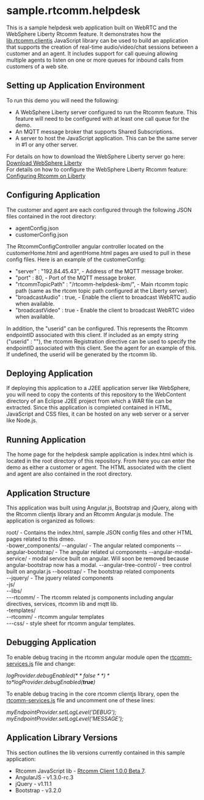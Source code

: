 sample.rtcomm.helpdesk
======================

This is a sample helpdesk web application built on WebRTC and the WebSphere Liberty Rtcomm feature. It demonstrates how the [lib.rtcomm.clientjs](https://github.com/wasdev/lib.rtcomm.clientjs) JavaScript library can be used to build an application that supports the creation of real-time audio/video/chat sessions between a customer and an agent. It includes support for call queuing allowing multiple agents to listen on one or more queues for inbound calls from customers of a web site. 

## Setting up Application Environment
To run this demo you will need the following:

* A WebSphere Liberty server configured to run the Rtcomm feature. This feature will need to be configured with at least one call queue for the demo.
* An MQTT message broker that supports Shared Subscriptions.
* A server to host the JavaScript application. This can be the same server in #1 or any other server.

For details on how to download the WebSphere Liberty server go here: [Download WebSphere Liberty](https://developer.ibm.com/wasdev/)  
For details on how to configure the WebSphere Liberty Rtcomm feature: [Configuring Rtcomm on Liberty](http://www-01.ibm.com/support/knowledgecenter/was_beta_liberty/com.ibm.websphere.wlp.nd.multiplatform.doc/ae/cwlp_rtcomm.html)

## Configuring Application 
The customer and agent are each configured through the following JSON files contained in the root directory:

  * agentConfig.json  
  * customerConfig.json  

The RtcommConfigController angular controller located on the customerHome.html and agentHome.html pages are used to pull in these config files. Here is an example of the customerConfig:

* "server" : "192.84.45.43", - Address of the MQTT message broker.
* "port" : 80,  - Port of the MQTT message broker.
* "rtcommTopicPath" : "/rtcomm-helpdesk-ibm/",  - Main rtcomm topic path (same as the rtcom topic path configured at the Liberty server).
* "broadcastAudio" : true,  - Enable the client to broadcast WebRTC audio when available.
* "broadcastVideo" : true  - Enable the client to broadcast WebRTC video when available.

In addition, the "userid" can be configured. This represents the Rtcomm endpointID associated with this client. If included as an empty string ("userid" : ""), the rtcomm Registration directive can be used to specify the endpointID associated with this client. See the agent for an example of this. If undefined, the userid will be generated by the rtcomm lib.

## Deploying Application
If deploying this application to a J2EE application server like WebSphere, you will need to copy the contents of this repository to the WebContent directory of an Eclipse J2EE project from which a WAR file can be extracted. Since this application is completed contained in HTML, JavaScript and CSS files, it can be hosted on any web server or a server like Node.js.

## Running Application
The home page for the helpdesk sample application is index.html which is located in the root directory of this repository. From here you can enter the demo as either a customer or agent. The HTML associated with the client and agent are also contained in the root directory.

## Application Structure
This application was built using Angular.js, Bootstrap and jQuery, along with the Rtcomm clientjs library and an Rtcomm Angular.js module. The application is organized as follows:

root/ - Contains the index.html, sample JSON config files and other HTML pages related to this dmeo.  
-bower_components/
--angular/ - The angular related components
--angular-bootstrap/ - The angular related ui components 
--angular-modal-service/ - modal service built on angular. Will soon be removed because angular-bootstrap now has a modal.
--angular-tree-control/ - tree control built on angular.js
--boostrap/ - The bootstrap related components  
--jquery/ - The jquery related components  
-js/  
--libs/  
---rtcomm/ - The rtcomm related js components including angular directives, services, rtcomm lib and mqtt lib.  
-templates/  
--rtcomm/ - rtcomm angular templates  
---css/ - style sheet for rtcomm angular templates.

## Debugging Application 
To enable debug tracing in the rtcomm angular module open the [rtcomm-services.js](https://github.com/WASdev/sample.rtcomm.helpdesk/blob/develop/js/libs/rtcomm/rtcomm-services.js) file and change:

*$logProvider.debugEnabled(**false**)* to *$logProvider.debugEnabled(**true**)*

To enable debug tracing in the core rtcomm clientjs library, open the [rtcomm-services.js](https://github.com/WASdev/sample.rtcomm.helpdesk/blob/develop/js/libs/rtcomm/rtcomm-services.js) file and uncomment one of these lines:

*myEndpointProvider.setLogLevel('DEBUG');*  
*myEndpointProvider.setLogLevel('MESSAGE');*  

## Application Library Versions
This section outlines the lib versions currently contained in this sample application:

* Rtcomm JavaScript lib - [Rtcomm Client 1.0.0 Beta 7](https://github.com/WASdev/lib.rtcomm.clientjs/releases/tag/v1.0.0-beta.7).  
* AngularJS - v1.3.0-rc.3  
* jQuery - v1.11.1  
* Bootstrap - v3.2.0  

